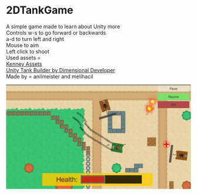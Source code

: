 # 2DTankGame  
A simple game made to learn about Unity more  
                                            Controls w-s to go forward or backwards  
                                            a-d to turn left and right  
                                            Mouse to aim  
                                            Left click to shoot  
                                            Used assets =  
                                            [Kenney Assets](https://kenney.nl/)  
                                            [Unity Tank Builder by Dimensional Developer](https://assetstore.unity.com/packages/templates/packs/2d-tank-builder-178991)  
                                            Made by = anilmeister and melihacil
                                           

![GameScreenshot](https://github.com/anilmeister/2DTankGame/blob/e45a39ddfc89024ddd49079f51fd9a2a7a522bb4/screenshot.png) 
